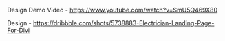 Design Demo Video - https://www.youtube.com/watch?v=SmU5Q469X80

Design - https://dribbble.com/shots/5738883-Electrician-Landing-Page-For-Divi
